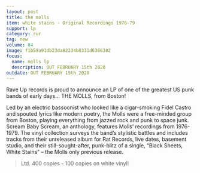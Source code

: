 ```yaml
---
layout: post
title: the molls 
item: white stains - Original Recordings 1976-79
support: lp
category: rur
tag: new 
volume: 84
image: f1b59a91db23da82234b8331d6366382
focus:
  name: molls lp
  description: OUT FEBRUARY 15th 2020
outdate: OUT FEBRUARY 15th 2020
---
```


Rave Up records is proud to announce an LP of one of the greatest US punk bands of early days… THE MOLLS, from Boston!

Led by an electric bassoonist who looked like a cigar-smoking Fidel Castro and spouted lyrics like modern poetry, the Molls were a free-minded group from Boston, playing everything from jazzed rock and punk to space junk. Scream Baby Scream, an anthology, features Molls’ recordings from 1976-1979. The vinyl collection surveys the band’s stylistic battles and includes tracks from their unreleased album for Rat Records, live dates, basement studio, and their still-sought-after, punk-blitz of a single, “Black Sheets, White Stains” – the Molls only previous release.

> Ltd. 400 copies - 100 copies on white vinyl!
